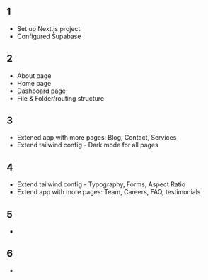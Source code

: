 ## 1
- Set up Next.js project
- Configured Supabase

## 2
- About page
- Home page
- Dashboard page
- File & Folder/routing structure

## 3
- Extened app with more pages: Blog, Contact, Services 
- Extend tailwind config - Dark mode for all pages

## 4
- Extend tailwind config - Typography, Forms, Aspect Ratio
- Extend app with more pages: Team, Careers, FAQ, testimonials

## 5
- 

## 6
- 
